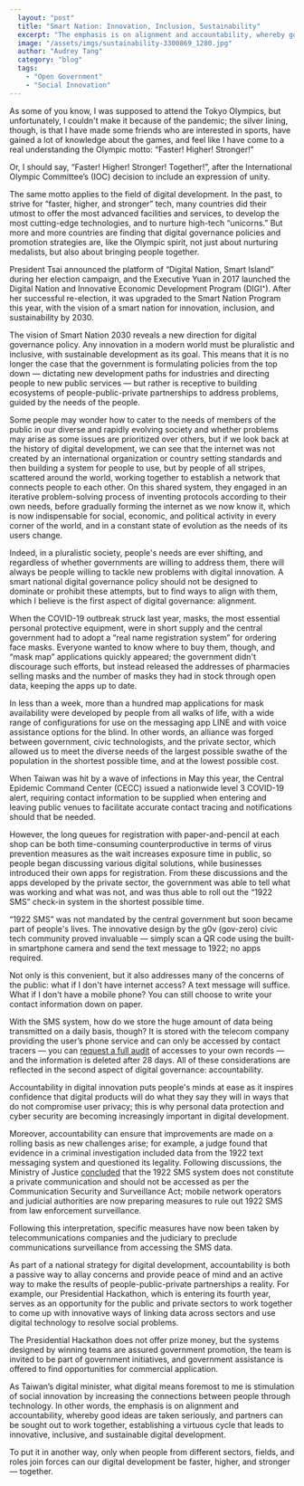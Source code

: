 ```yaml
---
  layout: "post"
  title: "Smart Nation: Innovation, Inclusion, Sustainability"
  excerpt: "The emphasis is on alignment and accountability, whereby good ideas are taken seriously."
  image: "/assets/imgs/sustainability-3300869_1280.jpg"
  author: "Audrey Tang"
  category: "blog"
  tags: 
    - "Open Government"
    - "Social Innovation"
---
```


As some of you know, I was supposed to attend the Tokyo Olympics, but unfortunately, I couldn't make it because of the pandemic; the silver lining, though, is that I have made some friends who are interested in sports, have gained a lot of knowledge about the games, and feel like I have come to a real understanding the Olympic motto: “Faster! Higher! Stronger!”

Or, I should say, “Faster! Higher! Stronger! Together!”, after the International Olympic Committee’s (IOC) decision to include an expression of unity. 

The same motto applies to the field of digital development. In the past, to strive for “faster, higher, and stronger” tech, many countries did their utmost to offer the most advanced facilities and services, to develop the most cutting-edge technologies, and to nurture high-tech “unicorns.” But more and more countries are finding that digital governance policies and promotion strategies are, like the Olympic spirit, not just about nurturing medalists, but also about bringing people together.

President Tsai announced the platform of “Digital Nation, Smart Island” during her election campaign, and the Executive Yuan in 2017 launched the Digital Nation and Innovative Economic Development Program (DIGI⁺). After her successful re-election, it was upgraded to the Smart Nation Program this year, with the vision of a smart nation for innovation, inclusion, and sustainability by 2030.

The vision of Smart Nation 2030 reveals a new direction for digital governance policy. Any innovation in a modern world must be pluralistic and inclusive, with sustainable development as its goal. This means that it is no longer the case that the government is formulating policies from the top down — dictating new development paths for industries and directing people to new public services — but rather is receptive to building ecosystems of people-public-private partnerships to address problems, guided by the needs of the people.

Some people may wonder how to cater to the needs of members of the public in our diverse and rapidly evolving society and whether problems may arise as some issues are prioritized over others, but if we look back at the history of digital development, we can see that the internet was not created by an international organization or country setting standards and then building a system for people to use, but by people of all stripes, scattered around the world, working together to establish a network that connects people to each other. On this shared system, they engaged in an iterative problem-solving process of inventing protocols according to their own needs, before gradually forming the internet as we now know it, which is now indispensable for social, economic, and political activity in every corner of the world, and in a constant state of evolution as the needs of its users change.

Indeed, in a pluralistic society, people's needs are ever shifting, and regardless of whether governments are willing to address them, there will always be people willing to tackle new problems with digital innovation. A smart national digital governance policy should not be designed to dominate or prohibit these attempts, but to find ways to align with them, which I believe is the first aspect of digital governance: alignment.

When the COVID-19 outbreak struck last year, masks, the most essential personal protective equipment, were in short supply and the central government had to adopt a “real name registration system” for ordering face masks. Everyone wanted to know where to buy them, though, and “mask map” applications quickly appeared; the government didn't discourage such efforts, but instead released the addresses of pharmacies selling masks and the number of masks they had in stock through open data, keeping the apps up to date.

In less than a week, more than a hundred map applications for mask availability were developed by people from all walks of life, with a wide range of configurations for use on the messaging app LINE and with voice assistance options for the blind. In other words, an alliance was forged between government, civic technologists, and the private sector, which allowed us to meet the diverse needs of the largest possible swathe of the population in the shortest possible time, and at the lowest possible cost.

When Taiwan was hit by a wave of infections in May this year, the Central Epidemic Command Center (CECC) issued a nationwide level 3 COVID-19 alert, requiring contact information to be supplied when entering and leaving public venues to facilitate accurate contact tracing and notifications should that be needed.

However, the long queues for registration with paper-and-pencil at each shop can be both time-consuming counterproductive in terms of virus prevention measures as the wait increases exposure time in public, so people began discussing various digital solutions, while businesses introduced their own apps for registration. From these discussions and the apps developed by the private sector, the government was able to tell what was working and what was not, and was thus able to roll out the “1922 SMS” check-in system in the shortest possible time.

“1922 SMS” was not mandated by the central government but soon became part of people's lives. The innovative design by the g0v (gov-zero) civic tech community proved invaluable — simply scan a QR code using the built-in smartphone camera and send the text message to 1922; no apps required.

Not only is this convenient, but it also addresses many of the concerns of the public: what if I don't have internet access? A text message will suffice. What if I don't have a mobile phone? You can still choose to write your contact information down on paper. 

With the SMS system, how do we store the huge amount of data being transmitted on a daily basis, though? It is stored with the telecom company providing the user’s phone service and can only be accessed by contact tracers — you can [request a full audit](https://sms.1922.gov.tw/) of accesses to your own records — and the information is deleted after 28 days. All of these considerations are reflected in the second aspect of digital governance: accountability.

Accountability in digital innovation puts people's minds at ease as it inspires confidence that digital products will do what they say they will in ways that do not compromise user privacy; this is why personal data protection and cyber security are becoming increasingly important in digital development.

Moreover, accountability can ensure that improvements are made on a rolling basis as new challenges arise; for example, a judge found that evidence in a criminal investigation included data from the 1922 text messaging system and questioned its legality. Following discussions, the Ministry of Justice [concluded](https://issuu.com/pdis.tw/docs/a11000000f_11004521780a0c_?e=30178544/87054578) that the 1922 SMS system does not constitute a private communication and should not be accessed as per the Communication Security and Surveillance Act; mobile network operators and judicial authorities are now preparing measures to rule out 1922 SMS from law enforcement surveillance.

Following this interpretation, specific measures have now been taken by telecommunications companies and the judiciary to preclude communications surveillance from accessing the SMS data.

As part of a national strategy for digital development, accountability is both a passive way to allay concerns and provide peace of mind and an active way to make the results of people-public-private partnerships a reality. For example, our Presidential Hackathon, which is entering its fourth year, serves as an opportunity for the public and private sectors to work together to come up with innovative ways of linking data across sectors and use digital technology to resolve social problems.

The Presidential Hackathon does not offer prize money, but the systems designed by winning teams are assured government promotion, the team is invited to be part of government initiatives, and government assistance is offered to find opportunities for commercial application.

As Taiwan’s digital minister, what digital means foremost to me is stimulation of social innovation by increasing the connections between people through technology. In other words, the emphasis is on alignment and accountability, whereby good ideas are taken seriously, and partners can be sought out to work together, establishing a virtuous cycle that leads to innovative, inclusive, and sustainable digital development.

To put it in another way, only when people from different sectors, fields, and roles join forces can our digital development be faster, higher, and stronger— together.
